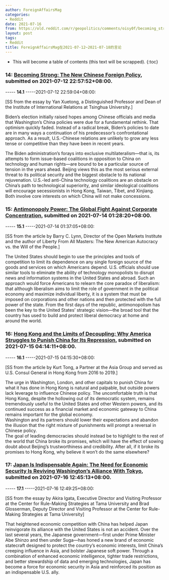 ```yaml
---
author: ForeignAffairsMag
categories:
- Reddit
date: 2021-07-16
from: https://old.reddit.com/r/geopolitics/comments/oisy0f/becoming_strong_the_new_chinese_foreign_policy/
layout: post
tags:
- Reddit
title: ForeignAffairsMag在2021-07-12~2021-07-18的言论
---
```


* This will become a table of contents (this text will be scrapped).
{:toc}

### 14: [Becoming Strong: The New Chinese Foreign Policy](https://old.reddit.com/r/geopolitics/comments/oisy0f/becoming_strong_the_new_chinese_foreign_policy/), submitted on 2021-07-12 22:57:52+08:00.

----- __14.1__ -----2021-07-12 22:59:04+08:00:

\[SS from the essay by Yan Xuetong, a Distinguished Professor and Dean of the Institute of International Relations at Tsinghua University.\]

Biden’s election initially raised hopes among Chinese officials and media that Washington’s China policies were due for a fundamental rethink. That optimism quickly faded. Instead of a radical break, Biden’s policies to date are in many ways a continuation of his predecessor’s confrontational approach. As a result, U.S.-Chinese relations are unlikely to grow any less tense or competitive than they have been in recent years.

The Biden administration’s forays into exclusive multilateralism—that is, its attempts to form issue-based coalitions in opposition to China on technology and human rights—are bound to be a particular source of tension in the years ahead. Beijing views this as the most serious external threat to its political security and the biggest obstacle to its national rejuvenation. U.S.-led anti-China technology coalitions are an obstacle on China’s path to technological superiority, and similar ideological coalitions will encourage secessionists in Hong Kong, Taiwan, Tibet, and Xinjiang. Both involve core interests on which China will not make concessions.

### 15: [Antimonopoly Power: The Global Fight Against Corporate Concentration](https://old.reddit.com/r/geopolitics/comments/ojkfk5/antimonopoly_power_the_global_fight_against/), submitted on 2021-07-14 01:28:20+08:00.

----- __15.1__ -----2021-07-14 01:37:05+08:00:

[SS from the article by Barry C. Lynn, Director of the Open Markets Institute and the author of Liberty From All Masters: The New American Autocracy vs. the Will of the People.]

The United States should begin to use the principles and tools of competition to limit its dependence on any single foreign source of the goods and services on which Americans depend. U.S. officials should use similar tools to eliminate the ability of technology monopolists to disrupt news and information systems in the United States and abroad. Such an approach would force Americans to relearn the core paradox of liberalism: that although liberalism aims to limit the role of government in the political economy and maximize individual liberty, it is a system that must be imposed on corporations and other nations and then protected with the full power of the state. From the first days of the republic, antimonopolism has been the key to the United States’ strategic vision—the broad tool that the country has used to build and protect liberal democracy at home and around the world.

### 16: [Hong Kong and the Limits of Decoupling: Why America Struggles to Punish China for Its Repression](https://old.reddit.com/r/geopolitics/comments/okcm54/hong_kong_and_the_limits_of_decoupling_why/), submitted on 2021-07-15 04:14:11+08:00.

----- __16.1__ -----2021-07-15 04:15:30+08:00:

\[SS from the article by Kurt Tong, a Partner at the Asia Group and served as U.S. Consul General in Hong Kong from 2016 to 2019.\]

The urge in Washington, London, and other capitals to punish China for what it has done in Hong Kong is natural and palpable, but outside powers lack leverage to influence Chinese policy. The uncomfortable truth is that Hong Kong, despite the hollowing out of its democratic system, remains tremendously useful to the United States and other Western powers, and its continued success as a financial market and economic gateway to China remains important for the global economy.  
Washington and its partners should lower their expectations and abandon the illusion that the right mixture of punishments will prompt a reversal in Chinese policy.  
The goal of leading democracies should instead be to highlight to the rest of the world that China broke its promises, which will have the effect of sowing doubt about Beijing’s trustworthiness and credibility. After all, if it broke its promises to Hong Kong, why believe it won’t do the same elsewhere?

### 17: [Japan Is Indispensable Again: The Need for Economic Security Is Reviving Washington’s Alliance With Tokyo](https://old.reddit.com/r/geopolitics/comments/ol9rm4/japan_is_indispensable_again_the_need_for/), submitted on 2021-07-16 12:45:13+08:00.

----- __17.1__ -----2021-07-16 12:49:25+08:00:

\[SS from the essay by Akira Igata, Executive Director and Visiting Professor at the Center for Rule-Making Strategies at Tama University and Brad Glosserman, Deputy Director and Visiting Professor at the Center for Rule-Making Strategies at Tama University\]

That heightened economic competition with China has helped Japan reinvigorate its alliance with the United States is not an accident. Over the last several years, the Japanese government—first under Prime Minister Abe Shinzo and then under Suga—has honed a new brand of economic statecraft designed to protect the country’s economic interests, limit China’s creeping influence in Asia, and bolster Japanese soft power. Through a combination of enhanced economic intelligence, tighter trade restrictions, and better stewardship of data and emerging technologies, Japan has become a force for economic security in Asia and reinforced its position as an indispensable U.S. ally.

